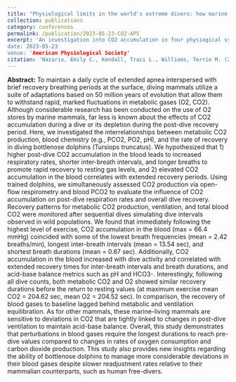 ```yaml
---
title: "Physiological limits in the world's extreme divers: how marine mammals manage CO2 accumulation and its effects on dive recovery"
collection: publications
category: conferences
permalink: /publication/2023-05-23-CO2-APS
excerpt: 'An investigation into CO2 accumulation in four physiogical systems and their respective recovery timelines."
date: 2023-05-23
venue: 'American Physiological Society'
citation: 'Nazario, Emily C., Kendall, Traci L., Williams, Terrie M. (2023). &quot;Physiological limits in the world&aposs extreme divers: how marine mammals manage CO2 accumulation and its effects on dive recovery.&quot; <i>American Physiological Society</i>. 38(S1), 5728622.'
---
```


<b>Abstract:</b> To maintain a daily cycle of extended apnea interspersed with brief recovery breathing periods at the surface, diving mammals utilize a suite of adaptations based on 50 million years of evolution that allow them to withstand rapid, marked fluctuations in metabolic gases (O2, CO2). Although considerable research has been conducted on the use of O2 stores by marine mammals, far less is known about the effects of CO2 accumulation during a dive or its depletion during the post-dive recovery period. Here, we investigated the interrelationships between metabolic CO2 production, blood chemistry (e.g., PCO2, PO2, pH), and the rate of recovery in diving bottlenose dolphins (Tursiops truncatus). We hypothesized that 1) higher post-dive CO2 accumulation in the blood leads to increased respiratory rates, shorter inter-breath intervals, and longer breaths to promote rapid recovery to resting gas levels, and 2) elevated CO2 accumulation in the blood correlates with extended recovery periods. Using trained dolphins, we simultaneously assessed CO2 production via open-flow respirometry and blood PCO2 to evaluate the influence of CO2 accumulation on post-dive respiration rates and overall dive recovery. Recovery patterns for metabolic CO2 production, ventilation, and total blood CO2 were monitored after sequential dives simulating dive intervals observed in wild populations. We found that immediately following the highest level of exercise, CO2 accumulation in the blood (max = 66.4 mmHg) coincided with some of the lowest breath frequencies (mean = 2.42 breaths/min), longest inter-breath intervals (mean = 13.54 sec), and shortest breath durations (mean = 0.67 sec). Additionally, CO2 accumulation in the blood increased with dive activity and correlated with extended recovery times for inter-breath intervals and breath durations, and acid-base balance metrics such as pH and HCO3-. Interestingly, following all dive counts, both metabolic CO2 and O2 showed similar recovery durations before the return to resting values (at maximum exercise mean CO2 = 204.62 sec, mean O2 = 204.52 sec). In comparison, the recovery of blood gases to baseline lagged behind metabolic and ventilation equilibration. As for other mammals, these marine-living mammals are sensitive to deviations in CO2 that are tightly linked to changes in post-dive ventilation to maintain acid-base balance. Overall, this study demonstrates that perturbations in blood gases require the longest durations to reach pre-dive values compared to changes in rates of oxygen consumption and carbon dioxide production. This study also provides new insights regarding the ability of bottlenose dolphins to manage more considerable deviations in their blood gases despite slower readjustment rates relative to their mammalian counterparts, such as human free-divers.
